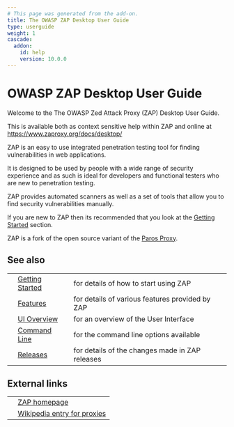 ```yaml
---
# This page was generated from the add-on.
title: The OWASP ZAP Desktop User Guide
type: userguide
weight: 1
cascade:
  addon:
    id: help
    version: 10.0.0
---
```


# OWASP ZAP Desktop User Guide

Welcome to the The OWASP Zed Attack Proxy (ZAP) Desktop User Guide.  

This is available both as context sensitive help within ZAP and online at
https://www.zaproxy.org/docs/desktop/

ZAP is an easy to use integrated penetration testing tool for finding vulnerabilities in web applications.

It is designed to be used by people with a wide range of security experience and as such is ideal for
developers and functional testers who are new to penetration testing.

ZAP provides automated scanners as well as a set of tools that allow you to find security vulnerabilities manually.

If you are new to ZAP then its recommended that you look at the [Getting Started](/docs/desktop/start/) section.

ZAP is a fork of the open source variant of the [Paros Proxy](/docs/desktop/paros/).

## See also

|   |                                           |                                                 |
|---|-------------------------------------------|-------------------------------------------------|
|   | [Getting Started](/docs/desktop/start/)   | for details of how to start using ZAP           |
|   | [Features](/docs/desktop/start/features/) | for details of various features provided by ZAP |
|   | [UI Overview](/docs/desktop/ui/)          | for an overview of the User Interface           |
|   | [Command Line](/docs/desktop/cmdline/)    | for the command line options available          |
|   | [Releases](/docs/desktop/releases/)       | for details of the changes made in ZAP releases |

## External links

|   |                                                                           |
|---|---------------------------------------------------------------------------|
|   | [ZAP homepage](https://www.owasp.org/index.php/ZAP)                       |
|   | [Wikipedia entry for proxies](https://en.wikipedia.org/wiki/Proxy_server) |
